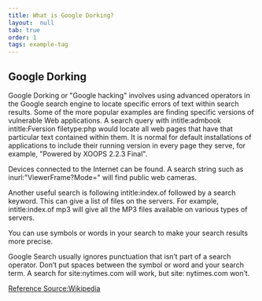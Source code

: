 ```yaml
---
title: What is Google Dorking?
layout:  null
tab: true
order: 1
tags: example-tag
---
```


## Google Dorking

Google Dorking or "Google hacking" involves using advanced operators in the Google search engine to locate specific errors of text within search results. Some of the more popular examples are finding specific versions of vulnerable Web applications. A search query with intitle:admbook intitle:Fversion filetype:php would locate all web pages that have that particular text contained within them. It is normal for default installations of applications to include their running version in every page they serve, for example, "Powered by XOOPS 2.2.3 Final".

Devices connected to the Internet can be found. A search string such as inurl:"ViewerFrame?Mode=" will find public web cameras.

Another useful search is following intitle:index.of followed by a search keyword. This can give a list of files on the servers. For example, intitle:index.of mp3 will give all the MP3 files available on various types of servers.

You can use symbols or words in your search to make your search results more precise.

Google Search usually ignores punctuation that isn’t part of a search operator.
Don’t put spaces between the symbol or word and your search term. A search for site:nytimes.com will work, but site: nytimes.com won’t.

[Reference Source:Wikipedia](https://en.wikipedia.org/wiki/Google_hacking)

